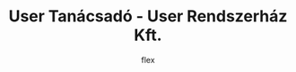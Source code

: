 ---
layout:   post_v2
title:    User Tanácsadó - User Rendszerház Kft.
author:   flex
category: 2004...2014 (USER)
tags:     [about]
comments: false

headerSIZE:      0px
---